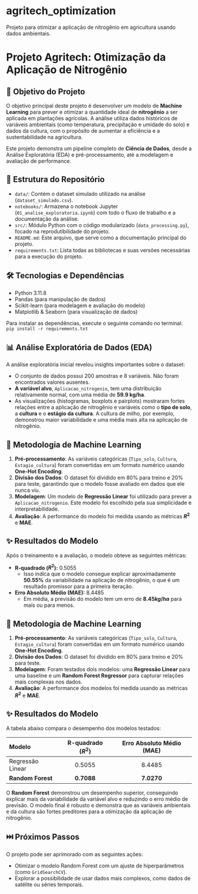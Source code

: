 # agritech_optimization
Projeto para otimizar a aplicação de nitrogênio em agricultura usando dados ambientais.

# Projeto Agritech: Otimização da Aplicação de Nitrogênio

## 🎯 Objetivo do Projeto
O objetivo principal deste projeto é desenvolver um modelo de **Machine Learning** para prever e otimizar a quantidade ideal de **nitrogênio** a ser aplicada em plantações agrícolas. A análise utiliza dados históricos de variáveis ambientais (como temperatura, precipitação e umidade do solo) e dados da cultura, com o propósito de aumentar a eficiência e a sustentabilidade na agricultura.

Este projeto demonstra um pipeline completo de **Ciência de Dados**, desde a Análise Exploratória (EDA) e pré-processamento, até a modelagem e avaliação de performance.

## 📁 Estrutura do Repositório
* `data/`: Contém o dataset simulado utilizado na análise (`dataset_simulado.csv`).
* `notebooks/`: Armazena o notebook Jupyter (`01_analise_exploratoria.ipynb`) com todo o fluxo de trabalho e a documentação da análise.
* `src/`: Módulo Python com o código modularizado (`data_processing.py`), focado na reprodutibilidade do projeto.
* `README.md`: Este arquivo, que serve como a documentação principal do projeto.
* `requirements.txt`: Lista todas as bibliotecas e suas versões necessárias para a execução do projeto.

## 🛠️ Tecnologias e Dependências
* Python 3.11.8
* Pandas (para manipulação de dados)
* Scikit-learn (para modelagem e avaliação do modelo)
* Matplotlib & Seaborn (para visualização de dados)

Para instalar as dependências, execute o seguinte comando no terminal:
`pip install -r requirements.txt`

## 📊 Análise Exploratória de Dados (EDA)
A análise exploratória inicial revelou insights importantes sobre o dataset:
* O conjunto de dados possui 200 amostras e 8 variáveis. Não foram encontrados valores ausentes.
* **A variável alvo**, `Aplicacao_nitrogenio`, tem uma distribuição relativamente normal, com uma média de **59.9 kg/ha**.
* As visualizações (histogramas, boxplots e pairplots) mostraram fortes relações entre a aplicação de nitrogênio e variáveis como o **tipo de solo**, a **cultura** e o **estágio da cultura**. A cultura de milho, por exemplo, demonstrou maior variabilidade e uma média mais alta na aplicação de nitrogênio.

## 🧠 Metodologia de Machine Learning
1.  **Pré-processamento**: As variáveis categóricas (`Tipo_solo`, `Cultura`, `Estagio_cultura`) foram convertidas em um formato numérico usando **One-Hot Encoding**.
2.  **Divisão dos Dados**: O dataset foi dividido em 80% para treino e 20% para teste, garantindo que o modelo fosse avaliado em dados que ele nunca viu.
3.  **Modelagem**: Um modelo de **Regressão Linear** foi utilizado para prever a `Aplicacao_nitrogenio`. Este modelo foi escolhido pela sua simplicidade e interpretabilidade.
4.  **Avaliação**: A performance do modelo foi medida usando as métricas **$R^2$** e **MAE**.

## ✨ Resultados do Modelo
Após o treinamento e a avaliação, o modelo obteve as seguintes métricas:
* **R-quadrado ($R^2$):** 0.5055
    * Isso indica que o modelo consegue explicar aproximadamente **50.55%** da variabilidade na aplicação de nitrogênio, o que é um resultado promissor para a primeira iteração.
* **Erro Absoluto Médio (MAE):** 8.4485
    * Em média, a previsão do modelo tem um erro de **$8.45 kg/ha$** para mais ou para menos.

## 🧠 Metodologia de Machine Learning
1.  **Pré-processamento**: As variáveis categóricas (`Tipo_solo`, `Cultura`, `Estagio_cultura`) foram convertidas em um formato numérico usando **One-Hot Encoding**.
2.  **Divisão dos Dados**: O dataset foi dividido em 80% para treino e 20% para teste.
3.  **Modelagem**: Foram testados dois modelos: uma **Regressão Linear** para uma baseline e um **Random Forest Regressor** para capturar relações mais complexas nos dados.
4.  **Avaliação**: A performance dos modelos foi medida usando as métricas **$R^2$** e **MAE**.

## ✨ Resultados do Modelo
A tabela abaixo compara o desempenho dos modelos testados:

| Modelo | R-quadrado ($R^2$) | Erro Absoluto Médio (MAE) |
| :--- | :---: | :---: |
| Regressão Linear | 0.5055 | 8.4485 |
| **Random Forest** | **0.7088** | **7.0270** |

O **Random Forest** demonstrou um desempenho superior, conseguindo explicar mais da variabilidade da variável alvo e reduzindo o erro médio de previsão. O modelo final é robusto e demonstra que as variáveis ambientais e da cultura são fortes preditores para a otimização da aplicação de nitrogênio.

## ⏭️ Próximos Passos
O projeto pode ser aprimorado com as seguintes ações:
* Otimizar o modelo Random Forest com um ajuste de hiperparâmetros (como `GridSearchCV`).
* Explorar a possibilidade de usar dados mais complexos, como dados de satélite ou séries temporais.